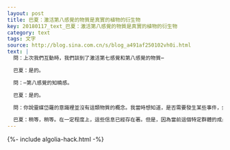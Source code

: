 ```yaml
---
layout: post
title: 巴夏：激活第八感覺的物質是真實的植物的衍生物
key: 20180117_text_巴夏：激活第八感覺的物質是真實的植物的衍生物
category: text
tags: 文字
source: http://blog.sina.com.cn/s/blog_a491af250102vh0i.html
text: |
  問：上次我們互動時，我們談到了激活第七感覺和第八感覺的物質⋯

  巴夏：是的。

  問：⋯第八感覺的知曉感。

  巴夏：是的。

  問：你說靈媒岱羅的意識裡並沒有這類物質的概念。我當時想知道，是否需要發生某些事件，然後這些信息才變得可用。照我看，恐怕是仙人掌、蘆薈，以及其他一些像太陽小球藻這種性質的物質。

  巴夏：稍等，稍等。在一定程度上，這些信息已經存在著。但是，因為當前這個特定群體的成員的信念系統存在著巨大的差異，我們並不被允許討論它，因為它可能會被嚴重誤解。但是，我們被允許給出一點暗示：那種物質是真實的植物的衍生物。非常感謝。
---
```


{%- include algolia-hack.html -%}
